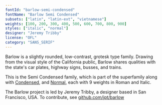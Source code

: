 ```yaml
---
fontId: "barlow-semi-condensed"
fontName: "Barlow Semi Condensed"
subsets: ["latin", "latin-ext", "vietnamese"]
weights: [100, 200, 300, 400, 500, 600, 700, 800, 900]
styles: ["italic", "normal"]
designer: "Jeremy Tribby"
license: "OFL"
category: "SANS_SERIF"
---
```


<p>
Barlow is a slightly rounded, low-contrast, grotesk type family.
Drawing from the visual style of the California public, Barlow shares qualities with the state's car plates, highway signs, busses, and trains.
</p>
<p>
This is the Semi Condensed family, which is part of the superfamily along with
<a href="http://fonts.google.com/specimen/Barlow+Condensed">Condensed</a>, and
<a href="http://fonts.google.com/specimen/Barlow">Normal</a>,
each with 9 weights in Roman and Italic.
</p>
<p>
The Barlow project is led by Jeremy Tribby, a designer based in San Francisco, USA.
To contribute, see <a href="https://github.com/jpt/barlow">github.com/jpt/barlow</a>
</p>
